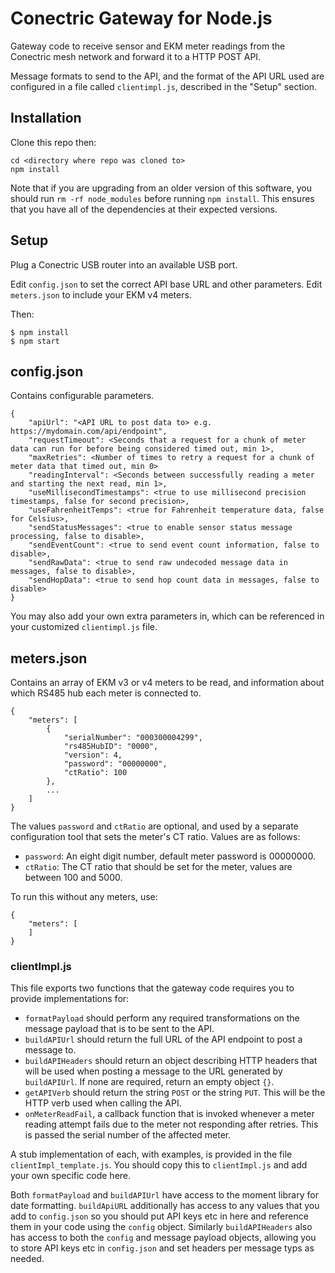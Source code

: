 # Conectric Gateway for Node.js

Gateway code to receive sensor and EKM meter readings from the Conectric mesh network and forward it to a HTTP POST API.

Message formats to send to the API, and the format of the API URL used are configured in a file called `clientimpl.js`, described in the "Setup" section.

## Installation

Clone this repo then:

```
cd <directory where repo was cloned to>
npm install
```

Note that if you are upgrading from an older version of this software, you should run `rm -rf node_modules` before running `npm install`.  This ensures that you have all of the dependencies at their expected versions.

## Setup

Plug a Conectric USB router into an available USB port.

Edit `config.json` to set the correct API base URL and other parameters.  Edit `meters.json` to include your EKM v4 meters.

Then:

```
$ npm install
$ npm start
```

## config.json

Contains configurable parameters.

```
{
    "apiUrl": "<API URL to post data to> e.g. https://mydomain.com/api/endpoint",
    "requestTimeout": <Seconds that a request for a chunk of meter data can run for before being considered timed out, min 1>,
    "maxRetries": <Number of times to retry a request for a chunk of meter data that timed out, min 0>
    "readingInterval": <Seconds between successfully reading a meter and starting the next read, min 1>,
    "useMillisecondTimestamps": <true to use millisecond precision timestamps, false for second precision>,
    "useFahrenheitTemps": <true for Fahrenheit temperature data, false for Celsius>,
    "sendStatusMessages": <true to enable sensor status message processing, false to disable>,
    "sendEventCount": <true to send event count information, false to disable>,
    "sendRawData": <true to send raw undecoded message data in messages, false to disable>,
    "sendHopData": <true to send hop count data in messages, false to disable>
}
```

You may also add your own extra parameters in, which can be referenced in your customized `clientimpl.js` file.

## meters.json

Contains an array of EKM v3 or v4 meters to be read, and information about which RS485 hub each meter is connected to.

```
{
    "meters": [
        {
            "serialNumber": "000300004299",
            "rs485HubID": "0000",
            "version": 4,
            "password": "00000000",
            "ctRatio": 100
        },
        ...
    ]
}
```

The values `password` and `ctRatio` are optional, and used by a separate configuration tool that sets the meter's CT ratio.  Values are as follows:

* `password`: An eight digit number, default meter password is 00000000.
* `ctRatio`: The CT ratio that should be set for the meter, values are between 100 and 5000.

To run this without any meters, use:

```
{
    "meters": [
    ]
}
```

### clientImpl.js

This file exports two functions that the gateway code requires you to provide implementations for:

* `formatPayload` should perform any required transformations on the message payload that is to be sent to the API.
* `buildAPIUrl` should return the full URL of the API endpoint to post a message to.
* `buildAPIHeaders` should return an object describing HTTP headers that will be used when posting a message to the URL generated by `buildAPIUrl`.  If none are required, return an empty object `{}`.
* `getAPIVerb` should return the string `POST` or the string `PUT`.  This will be the HTTP verb used when calling the API.
* `onMeterReadFail`, a callback function that is invoked whenever a meter reading attempt fails due to the meter not responding after retries.  This is passed the serial number of the affected meter.

A stub implementation of each, with examples, is provided in the file `clientImpl_template.js`.  You should copy this to `clientImpl.js` and add your own specific code here.

Both `formatPayload` and `buildAPIUrl` have access to the moment library for date formatting. `buildApiURL` additionally has access to any values that you add to `config.json` so you should put API keys etc in here and reference them in your code using the `config` object. Similarly `buildAPIHeaders` also has access to both the `config` and message payload objects, allowing you to store API keys etc in `config.json` and set headers per message typs as needed.
